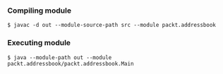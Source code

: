 ### Compiling module
` $ javac -d out --module-source-path src --module packt.addressbook `

### Executing module
` $ java --module-path out --module packt.addressbook/packt.addressbook.Main `



